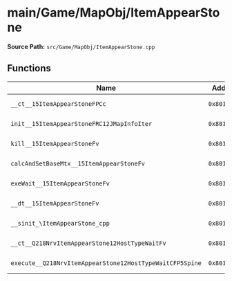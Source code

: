 # main/Game/MapObj/ItemAppearStone

**Source Path:** `src/Game/MapObj/ItemAppearStone.cpp`

## Functions

| Name | Address | Match % |
|------|---------|---------|
| `__ct__15ItemAppearStoneFPCc` | `0x801E8784` | :white_check_mark: (100.0%) |
| `init__15ItemAppearStoneFRC12JMapInfoIter` | `0x801E87C0` | :white_check_mark: (100.0%) |
| `kill__15ItemAppearStoneFv` | `0x801E88D0` | :white_check_mark: (100.0%) |
| `calcAndSetBaseMtx__15ItemAppearStoneFv` | `0x801E88D4` | :white_check_mark: (100.0%) |
| `exeWait__15ItemAppearStoneFv` | `0x801E88D8` | :white_check_mark: (100.0%) |
| `__dt__15ItemAppearStoneFv` | `0x801E8954` | :x: (95.7%) |
| `__sinit_\ItemAppearStone_cpp` | `0x801E89B0` | :white_check_mark: (100.0%) |
| `__ct__Q218NrvItemAppearStone12HostTypeWaitFv` | `0x801E89B8` | :white_check_mark: (100.0%) |
| `execute__Q218NrvItemAppearStone12HostTypeWaitCFP5Spine` | `0x801E89C8` | :white_check_mark: (100.0%) |
